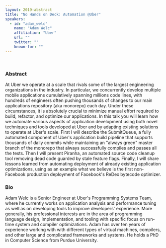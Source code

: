 ```yaml
---
layout: 2019-abstract
title: "No Hands on Deck: Automation @Uber"
speakers:
  - id: "adam_welc"
    name: "Adam Welc"
    affiliation: "Uber"
    url: ""
    twitter: ""
    known-for: ""
---
```


<br/>

### Abstract

At Uber we operate at a scale that rivals some of the largest engineering organizations in the industry. In particular, we concurrently develop multiple mobile applications cumulatively spanning millions code lines, with hundreds of engineers often pushing thousands of changes to our main applications repository (aka monorepo) each day. Under these circumstances, it is absolutely crucial to minimize manual effort required to build, refactor, and optimize our applications. In this talk you will learn how we automate various aspects of application development using both novel techniques and tools developed at Uber and by adapting existing solutions to operate at Uber's scale. First I will describe the SubmitQueue, a fully automated component of Uber's application build pipeline that supports thousands of daily commits while maintaining an "always green" master branch of the monorepo that always successfully compiles and passes all the tests. Then I will present Piranha, an automated source code cleanup tool removing dead code guarded by stale feature flags. Finally, I will share lessons learned from automating deployment of already existing application optimizations, using as an example what we believe is the first non-Facebook production deployment of Facebook's ReDex bytecode optimizer.

### Bio

Adam Welc is a Senior Engineer at Uber's Programming Systems Team, where he currently works on application analysis and performance tuning as well as on developing tools to improve developers' experience. More generally, his professional interests are in the area of programming language design, implementation, and tooling with specific focus on run-time system and compiler optimizations. Adam has over ten years of experience working with with different types of virtual machines, compilers, and other large and complicated frameworks and systems. He holds a PhD in Computer Science from Purdue University.

